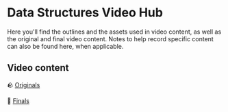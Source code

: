 <h1>
  <span class="headline">Data Structures</span>
  <span class="subhead">Video Hub</span>
</h1>

Here you'll find the outlines and the assets used in video content, as well as the original and final video content. Notes to help record specific content can also be found here, when applicable.

## Video content

🪨 [Originals](https://drive.google.com/drive/u/0/folders/1lbg1QmlbhkwPa0X3jdVbIDsK4Yor7ecC)

💎 [Finals](https://generalassembly.wistia.com/folders/8nsa0pby34)
